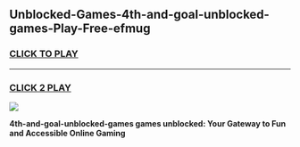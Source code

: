 
## Unblocked-Games-4th-and-goal-unblocked-games-Play-Free-efmug
<h3>
<a href="https://premium76.site?title=4th-and-goal-unblocked-games&ref=23A">CLICK TO PLAY</a></h3>
<hr>

<h3>
<a href="https://premium76.site?title=4th-and-goal-unblocked-games&ref=23A">CLICK 2 PLAY</a>
  
</h3>

<a href="https://premium76.site?title=4th-and-goal-unblocked-games&ref=23A"><img src="https://clearcache.store/games.png"></a>


**4th-and-goal-unblocked-games games unblocked: Your Gateway to Fun and Accessible Online Gaming**
